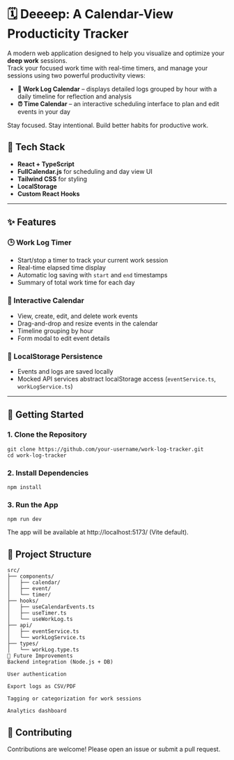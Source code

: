 # 🗓️ Deeeep: A Calendar-View Producticity Tracker

A modern web application designed to help you visualize and optimize your **deep work** sessions.  
Track your focused work time with real-time timers, and manage your sessions using two powerful productivity views:

- **🧠 Work Log Calendar** – displays detailed logs grouped by hour with a daily timeline for reflection and analysis
- **⏰ Time Calendar** – an interactive scheduling interface to plan and edit events in your day

Stay focused. Stay intentional. Build better habits for productive work.

## 🔧 Tech Stack

- **React + TypeScript**
- **FullCalendar.js** for scheduling and day view UI
- **Tailwind CSS** for styling
- **LocalStorage**
- **Custom React Hooks**

---

## ✨ Features

### 🕒 Work Log Timer
- Start/stop a timer to track your current work session
- Real-time elapsed time display
- Automatic log saving with `start` and `end` timestamps
- Summary of total work time for each day

### 📅 Interactive Calendar
- View, create, edit, and delete work events
- Drag-and-drop and resize events in the calendar
- Timeline grouping by hour
- Form modal to edit event details

### 📂 LocalStorage Persistence
- Events and logs are saved locally
- Mocked API services abstract localStorage access (`eventService.ts`, `workLogService.ts`)

---

## 🚀 Getting Started

### 1. Clone the Repository

```
git clone https://github.com/your-username/work-log-tracker.git
cd work-log-tracker
```

### 2. Install Dependencies
```
npm install
```

### 3. Run the App
```
npm run dev
```
The app will be available at http://localhost:5173/ (Vite default).

## 📁 Project Structure
```
src/
├── components/
│   ├── calendar/
│   ├── event/
│   └── timer/
├── hooks/
│   ├── useCalendarEvents.ts
│   ├── useTimer.ts
│   └── useWorkLog.ts
├── api/
│   ├── eventService.ts
│   └── workLogService.ts
├── types/
│   └── workLog.type.ts
🧠 Future Improvements
Backend integration (Node.js + DB)

User authentication

Export logs as CSV/PDF

Tagging or categorization for work sessions

Analytics dashboard
```

## 🙌 Contributing
Contributions are welcome!
Please open an issue or submit a pull request.
